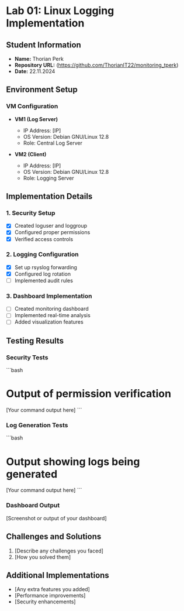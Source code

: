 # Lab 01: Linux Logging Implementation
## Student Information
- **Name:** Thorian Perk
- **Repository URL:** (https://github.com/ThorianIT22/monitoring_tperk)
- **Date:** 22.11.2024

## Environment Setup
### VM Configuration
- **VM1 (Log Server)**
  - IP Address: [IP]
  - OS Version: Debian GNU/Linux 12.8
  - Role: Central Log Server

- **VM2 (Client)**
  - IP Address: [IP]
  - OS Version: Debian GNU/Linux 12.8
  - Role: Logging Server

## Implementation Details
### 1. Security Setup
- [x] Created loguser and loggroup
- [x] Configured proper permissions
- [x] Verified access controls

### 2. Logging Configuration
- [x] Set up rsyslog forwarding
- [x] Configured log rotation
- [ ] Implemented audit rules

### 3. Dashboard Implementation
- [ ] Created monitoring dashboard
- [ ] Implemented real-time analysis
- [ ] Added visualization features

## Testing Results
### Security Tests
\`\`\`bash
# Output of permission verification
[Your command output here]
\`\`\`

### Log Generation Tests
\`\`\`bash
# Output showing logs being generated
[Your command output here]
\`\`\`

### Dashboard Output
[Screenshot or output of your dashboard]

## Challenges and Solutions
1. [Describe any challenges you faced]
2. [How you solved them]

## Additional Implementations
- [Any extra features you added]
- [Performance improvements]
- [Security enhancements]